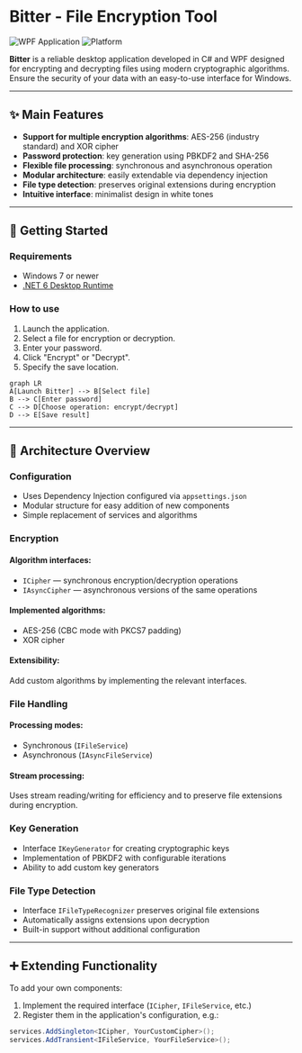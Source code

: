 # Bitter - File Encryption Tool

![WPF Application](https://img.shields.io/badge/.NET%20WPF-Application-blueviolet)
![Platform](https://img.shields.io/badge/Platform-Windows-informational)

**Bitter** is a reliable desktop application developed in C# and WPF designed for encrypting and decrypting files using modern cryptographic algorithms. Ensure the security of your data with an easy-to-use interface for Windows.

---

## ✨ Main Features
- **Support for multiple encryption algorithms**: AES-256 (industry standard) and XOR cipher
- **Password protection**: key generation using PBKDF2 and SHA-256
- **Flexible file processing**: synchronous and asynchronous operation
- **Modular architecture**: easily extendable via dependency injection
- **File type detection**: preserves original extensions during encryption
- **Intuitive interface**: minimalist design in white tones

---

## 🚀 Getting Started

### Requirements
- Windows 7 or newer
- [.NET 6 Desktop Runtime](https://dotnet.microsoft.com/download/dotnet/6.0)

### How to use
1. Launch the application.
2. Select a file for encryption or decryption.
3. Enter your password.
4. Click "Encrypt" or "Decrypt".
5. Specify the save location.

```mermaid
graph LR
A[Launch Bitter] --> B[Select file]
B --> C[Enter password]
C --> D[Choose operation: encrypt/decrypt]
D --> E[Save result]
```

---

## 🧠 Architecture Overview

### Configuration

- Uses Dependency Injection configured via `appsettings.json`
- Modular structure for easy addition of new components
- Simple replacement of services and algorithms

### Encryption

#### Algorithm interfaces:
- `ICipher` — synchronous encryption/decryption operations
- `IAsyncCipher` — asynchronous versions of the same operations

#### Implemented algorithms:
- AES-256 (CBC mode with PKCS7 padding)
- XOR cipher

#### Extensibility:
Add custom algorithms by implementing the relevant interfaces.

### File Handling

#### Processing modes:
- Synchronous (`IFileService`)
- Asynchronous (`IAsyncFileService`)

#### Stream processing:
Uses stream reading/writing for efficiency and to preserve file extensions during encryption.

### Key Generation

- Interface `IKeyGenerator` for creating cryptographic keys
- Implementation of PBKDF2 with configurable iterations
- Ability to add custom key generators

### File Type Detection

- Interface `IFileTypeRecognizer` preserves original file extensions
- Automatically assigns extensions upon decryption
- Built-in support without additional configuration

---

## ➕ Extending Functionality

To add your own components:

1. Implement the required interface (`ICipher`, `IFileService`, etc.)
2. Register them in the application's configuration, e.g.:

```csharp
services.AddSingleton<ICipher, YourCustomCipher>();
services.AddTransient<IFileService, YourFileService>();
```
